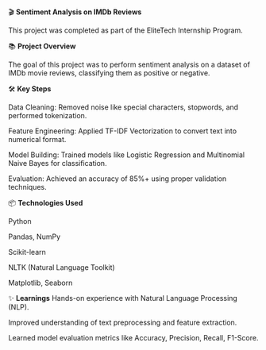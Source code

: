 🎬 **Sentiment Analysis on IMDb Reviews**

This project was completed as part of the EliteTech Internship Program.

📚 **Project Overview**

The goal of this project was to perform sentiment analysis on a dataset of IMDb movie reviews, classifying them as positive or negative.

🛠️ **Key Steps**

Data Cleaning: Removed noise like special characters, stopwords, and performed tokenization.

Feature Engineering: Applied TF-IDF Vectorization to convert text into numerical format.

Model Building: Trained models like Logistic Regression and Multinomial Naive Bayes for classification.

Evaluation: Achieved an accuracy of 85%+ using proper validation techniques.

📦 **Technologies Used**

Python

Pandas, NumPy

Scikit-learn

NLTK (Natural Language Toolkit)

Matplotlib, Seaborn

✨ **Learnings**
Hands-on experience with Natural Language Processing (NLP).

Improved understanding of text preprocessing and feature extraction.

Learned model evaluation metrics like Accuracy, Precision, Recall, F1-Score.
